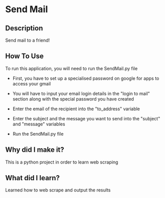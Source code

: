 # Send Mail
 
## Description

Send mail to a friend!

## How To Use

To run this application, you will need to run the SendMail.py file

* First, you have to set up a specialised password on google for apps to access your gmail

* You will have to input your email login details in the "login to mail" section along with the special password you have created

* Enter the email of the recipient into the "to_address" variable

* Enter the subject and the message you want to send into the "subject" and "message" variables

* Run the SendMail.py file

## Why did I make it?

This is a python project in order to learn web scraping

## What did I learn?

Learned how to web scrape and output the results